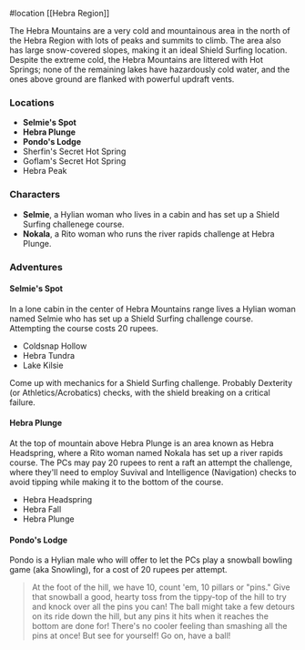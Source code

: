 #location [[Hebra Region]]

The Hebra Mountains are a very cold and mountainous area in the north of the Hebra Region with lots of peaks and summits to climb. The area also has large snow-covered slopes, making it an ideal Shield Surfing location. Despite the extreme cold, the Hebra Mountains are littered with Hot Springs; none of the remaining lakes have hazardously cold water, and the ones above ground are flanked with powerful updraft vents. 

### Locations

- **Selmie's Spot**
- **Hebra Plunge**
- **Pondo's Lodge**
- Sherfin's Secret Hot Spring
- Goflam's Secret Hot Spring
- Hebra Peak

### Characters

 - **Selmie**, a Hylian woman who lives in a cabin and has set up a Shield Surfing challenege course.
 - **Nokala**, a Rito woman who runs the river rapids challenge at Hebra Plunge.

### Adventures

#### Selmie's Spot

In a lone cabin in the center of Hebra Mountains range lives a Hylian woman named Selmie who has set up a Shield Surfing challenge course. Attempting the course costs 20 rupees.
- Coldsnap Hollow
- Hebra Tundra
- Lake Kilsie

Come up with mechanics for a Shield Surfing challenge. Probably Dexterity (or Athletics/Acrobatics) checks, with the shield breaking on a critical failure. 

#### Hebra Plunge

At the top of mountain above Hebra Plunge is an area known as Hebra Headspring, where a Rito woman named Nokala has set up a river rapids course. The PCs may pay 20 rupees to rent a raft an attempt the challenge, where they'll need to employ Suvival and Intelligence (Navigation) checks to avoid tipping while making it to the bottom of the course.
- Hebra Headspring
- Hebra Fall
- Hebra Plunge

#### Pondo's Lodge

Pondo is a Hylian male who will offer to let the PCs play a snowball bowling game (aka Snowling), for a cost of 20 rupees per attempt.

>At the foot of the hill, we have 10, count 'em, 10 pillars or "pins." Give that snowball a good, hearty toss from the tippy-top of the hill to try and knock over all the pins you can! The ball might take a few detours on its ride down the hill, but any pins it hits when it reaches the bottom are done for! There's no cooler feeling than smashing all the pins at once! But see for yourself! Go on, have a ball!
